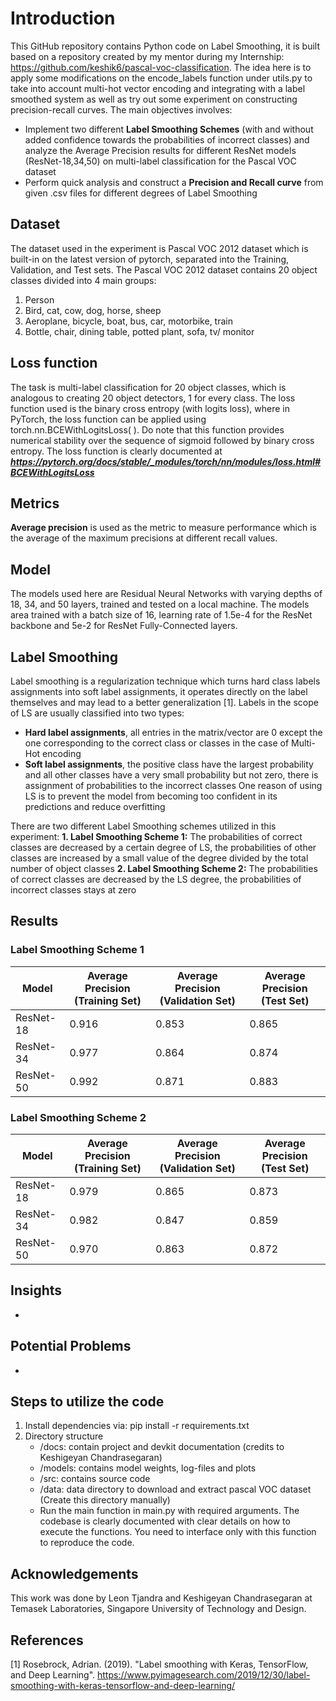 # Introduction
This GitHub repository contains Python code on Label Smoothing, it is built based on a repository created by my mentor during my Internship: https://github.com/keshik6/pascal-voc-classification. The idea here is to apply some modifications on the encode_labels function under utils.py to take into account multi-hot vector encoding and integrating with a label smoothed system as well as try out some experiment on constructing precision-recall curves. The main objectives involves:
* Implement two different **Label Smoothing Schemes** (with and without added confidence towards the probabilities of incorrect classes) and analyze the Average Precision results for different ResNet models (ResNet-18,34,50) on multi-label classification for the Pascal VOC dataset
* Perform quick analysis and construct a **Precision and Recall curve** from given .csv files for different degrees of Label Smoothing

## Dataset
The dataset used in the experiment is Pascal VOC 2012 dataset which is built-in on the latest version of pytorch, separated into the Training, Validation, and Test sets. The Pascal VOC 2012 dataset contains 20 object classes divided into 4 main groups:
1. Person
2. Bird, cat, cow, dog, horse, sheep
3. Aeroplane, bicycle, boat, bus, car, motorbike, train
4. Bottle, chair, dining table, potted plant, sofa, tv/ monitor

## Loss function

The task is multi-label classification for 20 object classes, which is analogous to creating 20 object detectors, 1 for every class. The loss function used is the binary cross entropy (with logits loss), where in PyTorch, the loss function can be applied using torch.nn.BCEWithLogitsLoss( ). Do note that this function provides numerical stability over the sequence of sigmoid followed by binary cross entropy. The loss function is clearly documented at ***https://pytorch.org/docs/stable/_modules/torch/nn/modules/loss.html#BCEWithLogitsLoss***

## Metrics
**Average precision** is used as the metric to measure performance which is the average of the maximum precisions at different recall values. 

## Model
The models used here are Residual Neural Networks with varying depths of 18, 34, and 50 layers, trained and tested on a local machine. The models area trained with a batch size of 16, learning rate of 1.5e-4 for the ResNet backbone and 5e-2 for ResNet Fully-Connected layers.

## Label Smoothing
Label smoothing is a regularization technique which turns hard class labels assignments into soft label assignments, it operates directly on the label themselves and may lead to a better generalization [1]. Labels in the scope of LS are usually classified into two types:
* **Hard label assignments**, all entries in the matrix/vector are 0 except the one corresponding to the correct class or classes in the case of Multi-Hot encoding
* **Soft label assignments**, the positive class have the largest probability and all other classes have a very small probability but not zero, there is assignment of probabilities to the incorrect classes 
One reason of using LS is to prevent the model from becoming too confident in its predictions and reduce overfitting

There are two different Label Smoothing schemes utilized in this experiment:
**1. Label Smoothing Scheme 1:** The probabilities of correct classes are decreased by a certain degree of LS, the probabilities of other classes are increased by a small value of the degree divided by the total number of object classes
**2. Label Smoothing Scheme 2:** The probabilities of correct classes are decreased by the LS degree, the probabilities of incorrect classes stays at zero

## Results
### Label Smoothing Scheme 1
| Model     | Average Precision (Training Set)|Average Precision (Validation Set)|Average Precision (Test Set)|
| --------- | --------- | --------- | --------- |
| ResNet-18 | 0.916 | 0.853 | 0.865 |
| ResNet-34 | 0.977 | 0.864 | 0.874 |
| ResNet-50 | 0.992 | 0.871 | 0.883 |

### Label Smoothing Scheme 2
| Model     | Average Precision (Training Set)|Average Precision (Validation Set)|Average Precision (Test Set)|
| --------- | --------- | --------- | --------- |
| ResNet-18	| 0.979 | 0.865 | 0.873 |
| ResNet-34	| 0.982 | 0.847 | 0.859 |
| ResNet-50	| 0.970 | 0.863 | 0.872 |

## Insights
*


## Potential Problems
* 

## Steps to utilize the code
1. Install dependencies via: pip install -r requirements.txt
2. Directory structure
    * /docs: contain project and devkit documentation (credits to Keshigeyan Chandrasegaran)
    * /models: contains model weights, log-files and plots
    * /src: contains source code
    * /data: data directory to download and extract pascal VOC dataset (Create this directory manually)
    * Run the main function in main.py with required arguments. The codebase is clearly documented with clear details on how to execute the functions. You need to interface only with this function to reproduce the code.

## Acknowledgements
This work was done by Leon Tjandra and Keshigeyan Chandrasegaran at Temasek Laboratories, Singapore University of Technology and Design.

## References
[1] Rosebrock, Adrian. (2019). "Label smoothing with Keras, TensorFlow, and Deep Learning". https://www.pyimagesearch.com/2019/12/30/label-smoothing-with-keras-tensorflow-and-deep-learning/
